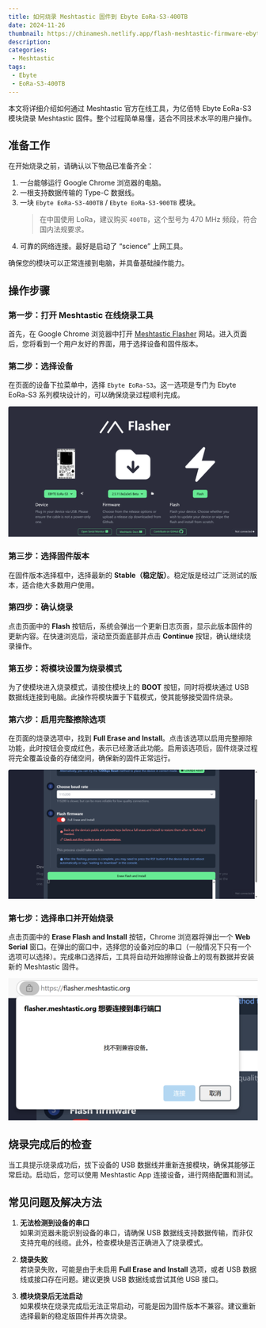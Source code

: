 ```yaml
---
title: 如何烧录 Meshtastic 固件到 Ebyte EoRa-S3-400TB
date: 2024-11-26
thumbnail: https://chinamesh.netlify.app/flash-meshtastic-firmware-ebyte-eora-s3/meshtastic-flasher-screeenshot.png
description: 
categories:
 - Meshtastic
tags:
 - Ebyte
 - EoRa-S3-400TB
---
```


本文将详细介绍如何通过 Meshtastic 官方在线工具，为亿佰特 Ebyte EoRa-S3 模块烧录 Meshtastic 固件。整个过程简单易懂，适合不同技术水平的用户操作。

## 准备工作

在开始烧录之前，请确认以下物品已准备齐全：
1. 一台能够运行 Google Chrome 浏览器的电脑。
2. 一根支持数据传输的 Type-C 数据线。
3. 一块 `Ebyte EoRa-S3-400TB` / `Ebyte EoRa-S3-900TB` 模块。
   > 在中国使用 LoRa，建议购买 `400TB`，这个型号为 470 MHz 频段，符合国内法规要求。
4. 可靠的网络连接。最好是启动了 “science” 上网工具。

确保您的模块可以正常连接到电脑，并具备基础操作能力。

## 操作步骤

### 第一步：打开 Meshtastic 在线烧录工具

首先，在 Google Chrome 浏览器中打开 [Meshtastic Flasher](https://flasher.meshtastic.org/) 网站。进入页面后，您将看到一个用户友好的界面，用于选择设备和固件版本。

### 第二步：选择设备

在页面的设备下拉菜单中，选择 `Ebyte EoRa-S3`。这一选项是专门为 Ebyte EoRa-S3 系列模块设计的，可以确保烧录过程顺利完成。

![](./flash-meshtastic-firmware-ebyte-eora-s3/meshtastic-flasher-screeenshot.png)

### 第三步：选择固件版本

在固件版本选择框中，选择最新的 **Stable（稳定版）**。稳定版是经过广泛测试的版本，适合绝大多数用户使用。

### 第四步：确认烧录

点击页面中的 **Flash** 按钮后，系统会弹出一个更新日志页面，显示此版本固件的更新内容。在快速浏览后，滚动至页面底部并点击 **Continue** 按钮，确认继续烧录操作。

### 第五步：将模块设置为烧录模式

为了使模块进入烧录模式，请按住模块上的 **BOOT** 按钮，同时将模块通过 USB 数据线连接到电脑。此操作将模块置于下载模式，使其能够接受固件烧录。

### 第六步：启用完整擦除选项

在页面的烧录选项中，找到 **Full Erase and Install**。点击该选项以启用完整擦除功能，此时按钮会变成红色，表示已经激活此功能。启用该选项后，固件烧录过程将完全覆盖设备的存储空间，确保新的固件正常运行。

![](./flash-meshtastic-firmware-ebyte-eora-s3/serial-flasher-screenshot-meshtastic.png)

### 第七步：选择串口并开始烧录

点击页面中的 **Erase Flash and Install** 按钮，Chrome 浏览器将弹出一个 **Web Serial** 窗口。在弹出的窗口中，选择您的设备对应的串口（一般情况下只有一个选项可以选择）。完成串口选择后，工具将自动开始擦除设备上的现有数据并安装新的 Meshtastic 固件。

![](./flash-meshtastic-firmware-ebyte-eora-s3/prompt-web-serial-meshtastic.png)

## 烧录完成后的检查

当工具提示烧录成功后，拔下设备的 USB 数据线并重新连接模块，确保其能够正常启动。启动后，您可以使用 Meshtastic App 连接设备，进行网络配置和测试。

## 常见问题及解决方法

1. **无法检测到设备的串口**  
如果浏览器未能识别设备的串口，请确保 USB 数据线支持数据传输，而非仅支持充电的线缆。此外，检查模块是否正确进入了烧录模式。

2. **烧录失败**  
若烧录失败，可能是由于未启用 **Full Erase and Install** 选项，或者 USB 数据线或接口存在问题。建议更换 USB 数据线或尝试其他 USB 接口。

3. **模块烧录后无法启动**  
如果模块在烧录完成后无法正常启动，可能是因为固件版本不兼容。建议重新选择最新的稳定版固件并再次烧录。
